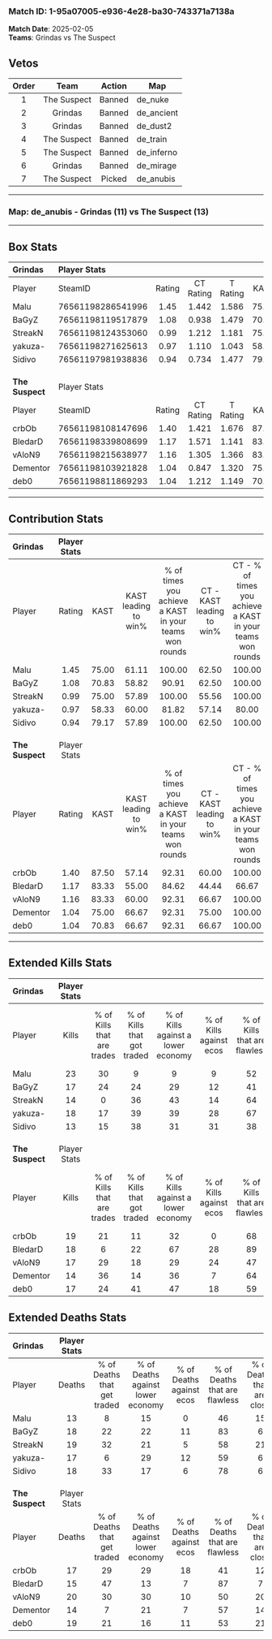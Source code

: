 ### Match ID: 1-95a07005-e936-4e28-ba30-743371a7138a  
**Match Date**: 2025-02-05  
**Teams**: Grindas vs The Suspect  

## Vetos  

| Order | Team | Action | Map |
| :---: | :--: | :----: | --- |
| 1 | The Suspect | Banned | de_nuke |
| 2 | Grindas | Banned | de_ancient |
| 3 | Grindas | Banned | de_dust2 |
| 4 | The Suspect | Banned | de_train |
| 5 | The Suspect | Banned | de_inferno |
| 6 | Grindas | Banned | de_mirage |
| 7 | The Suspect | Picked | de_anubis |

---  

### **Map**: de_anubis - Grindas (11) vs The Suspect (13)  
---  

## Box Stats  

| **Grindas**     | Player Stats      |        |           |          |       |       |       |         |        |      |     |
| :- | :- | :-: | :-: | :-: | :-: | :-: | :-: | :-: | :-: | :-: | :-: |
| Player          | SteamID           | Rating | CT Rating | T Rating | KAST  |  ADR  | Kills | Assists | Deaths | K/D  | HS% |
| Malu            | 76561198286541996 |  1.45  |   1.442   |  1.586   | 75.00 | 92.0  |  23   |    2    |   13   | 1.77 | 60  |
| BaGyZ           | 76561198119517879 |  1.08  |   0.938   |  1.479   | 70.83 | 78.2  |  17   |    9    |   18   | 0.94 | 41  |
| StreakN         | 76561198124353060 |  0.99  |   1.212   |  1.181   | 75.00 | 84.5  |  14   |    7    |   19   | 0.74 | 71  |
| yakuza-         | 76561198271625613 |  0.97  |   1.110   |  1.043   | 58.33 | 63.4  |  18   |    3    |   17   | 1.06 | 66  |
| Sidivo          | 76561197981938836 |  0.94  |   0.734   |  1.477   | 79.17 | 63.5  |  13   |    7    |   18   | 0.72 | 61  |
|                 |                   |        |           |          |       |       |       |         |        |      |     |
|                 |                   |        |           |          |       |       |       |         |        |      |     |
|                 |                   |        |           |          |       |       |       |         |        |      |     |
| **The Suspect** | Player Stats      |        |           |          |       |       |       |         |        |      |     |
| Player          | SteamID           | Rating | CT Rating | T Rating | KAST  |  ADR  | Kills | Assists | Deaths | K/D  | HS% |
| crbOb           | 76561198108147696 |  1.40  |   1.421   |  1.676   | 87.50 | 104.0 |  19   |   14    |   17   | 1.12 | 84  |
| BledarD         | 76561198339808699 |  1.17  |   1.571   |  1.141   | 83.33 | 56.3  |  18   |    1    |   15   | 1.20 | 38  |
| vAloN9          | 76561198215638977 |  1.16  |   1.305   |  1.366   | 83.33 | 92.2  |  17   |    7    |   20   | 0.85 | 29  |
| Dementor        | 76561198103921828 |  1.04  |   0.847   |  1.320   | 75.00 | 66.0  |  14   |    7    |   14   | 1.00 | 71  |
| deb0            | 76561198811869293 |  1.04  |   1.212   |  1.149   | 70.83 | 79.2  |  17   |    5    |   19   | 0.89 | 64  |
---  

## Contribution Stats  

| **Grindas**     | Player Stats |       |                      |                                                        |                           |                                                             |                          |                                                            |
| :- | :-: | :-: | :-: | :-: | :-: | :-: | :-: | :-: |
| Player          |    Rating    | KAST  | KAST leading to win% | % of times you achieve a KAST in your teams won rounds | CT - KAST leading to win% | CT - % of times you achieve a KAST in your teams won rounds | T - KAST leading to win% | T - % of times you achieve a KAST in your teams won rounds |
| Malu            |     1.45     | 75.00 |        61.11         |                         100.00                         |           62.50           |                           100.00                            |          60.00           |                           100.00                           |
| BaGyZ           |     1.08     | 70.83 |        58.82         |                         90.91                          |           62.50           |                           100.00                            |          55.56           |                           83.33                            |
| StreakN         |     0.99     | 75.00 |        57.89         |                         100.00                         |           55.56           |                           100.00                            |          60.00           |                           100.00                           |
| yakuza-         |     0.97     | 58.33 |        60.00         |                         81.82                          |           57.14           |                            80.00                            |          62.50           |                           83.33                            |
| Sidivo          |     0.94     | 79.17 |        57.89         |                         100.00                         |           62.50           |                           100.00                            |          54.55           |                           100.00                           |
|                 |              |       |                      |                                                        |                           |                                                             |                          |                                                            |
|                 |              |       |                      |                                                        |                           |                                                             |                          |                                                            |
|                 |              |       |                      |                                                        |                           |                                                             |                          |                                                            |
| **The Suspect** | Player Stats |       |                      |                                                        |                           |                                                             |                          |                                                            |
| Player          |    Rating    | KAST  | KAST leading to win% | % of times you achieve a KAST in your teams won rounds | CT - KAST leading to win% | CT - % of times you achieve a KAST in your teams won rounds | T - KAST leading to win% | T - % of times you achieve a KAST in your teams won rounds |
| crbOb           |     1.40     | 87.50 |        57.14         |                         92.31                          |           60.00           |                           100.00                            |          54.55           |                           85.71                            |
| BledarD         |     1.17     | 83.33 |        55.00         |                         84.62                          |           44.44           |                            66.67                            |          63.64           |                           100.00                           |
| vAloN9          |     1.16     | 83.33 |        60.00         |                         92.31                          |           66.67           |                           100.00                            |          54.55           |                           85.71                            |
| Dementor        |     1.04     | 75.00 |        66.67         |                         92.31                          |           75.00           |                           100.00                            |          60.00           |                           85.71                            |
| deb0            |     1.04     | 70.83 |        66.67         |                         92.31                          |           66.67           |                           100.00                            |          66.67           |                           85.71                            |
---  

## Extended Kills Stats  

| **Grindas**     | Player Stats |                            |                            |                                    |                         |                              |                                 |                                       |                    |           |
| :- | :-: | :-: | :-: | :-: | :-: | :-: | :-: | :-: | :-: | :-: |
| Player          |    Kills     | % of Kills that are trades | % of Kills that got traded | % of Kills against a lower economy | % of Kills against ecos | % of Kills that are flawless | % of Kills that are close duels | % of Kills that are assisted by flash | Pistol Round Kills | AWP Kills |
| Malu            |      23      |             30             |             9              |                 9                  |            9            |              52              |               22                |                   4                   |         6          |     0     |
| BaGyZ           |      17      |             24             |             24             |                 29                 |           12            |              41              |               12                |                   6                   |         0          |     5     |
| StreakN         |      14      |             0              |             36             |                 43                 |           14            |              64              |                7                |                   0                   |         2          |     0     |
| yakuza-         |      18      |             17             |             39             |                 39                 |           28            |              67              |               11                |                  11                   |         0          |     0     |
| Sidivo          |      13      |             15             |             38             |                 31                 |           31            |              38              |               15                |                   0                   |         1          |     0     |
|                 |              |                            |                            |                                    |                         |                              |                                 |                                       |                    |           |
|                 |              |                            |                            |                                    |                         |                              |                                 |                                       |                    |           |
|                 |              |                            |                            |                                    |                         |                              |                                 |                                       |                    |           |
| **The Suspect** | Player Stats |                            |                            |                                    |                         |                              |                                 |                                       |                    |           |
| Player          |    Kills     | % of Kills that are trades | % of Kills that got traded | % of Kills against a lower economy | % of Kills against ecos | % of Kills that are flawless | % of Kills that are close duels | % of Kills that are assisted by flash | Pistol Round Kills | AWP Kills |
| crbOb           |      19      |             21             |             11             |                 32                 |            0            |              68              |                5                |                   5                   |         3          |     0     |
| BledarD         |      18      |             6              |             22             |                 67                 |           28            |              89              |               11                |                   0                   |         2          |    11     |
| vAloN9          |      17      |             29             |             18             |                 29                 |           24            |              47              |               12                |                   0                   |         2          |     0     |
| Dementor        |      14      |             36             |             14             |                 36                 |            7            |              64              |               29                |                   0                   |         2          |     0     |
| deb0            |      17      |             24             |             41             |                 47                 |           18            |              59              |                6                |                   0                   |         0          |     0     |
## Extended Deaths Stats  

| **Grindas**     | Player Stats |                             |                                   |                          |                               |                            |                           |               |
| :- | :-: | :-: | :-: | :-: | :-: | :-: | :-: | :-: |
| Player          |    Deaths    | % of Deaths that get traded | % of Deaths against lower economy | % of Deaths against ecos | % of Deaths that are flawless | % of Deaths that are close | % of Deaths while blinded | Deaths to AWP |
| Malu            |      13      |              8              |                15                 |            0             |              46               |             15             |             0             |       0       |
| BaGyZ           |      18      |             22              |                22                 |            11            |              83               |             6              |             0             |       1       |
| StreakN         |      19      |             32              |                21                 |            5             |              58               |             21             |             0             |       3       |
| yakuza-         |      17      |              6              |                29                 |            12            |              59               |             6              |             6             |       3       |
| Sidivo          |      18      |             33              |                17                 |            6             |              78               |             6              |             0             |       4       |
|                 |              |                             |                                   |                          |                               |                            |                           |               |
|                 |              |                             |                                   |                          |                               |                            |                           |               |
|                 |              |                             |                                   |                          |                               |                            |                           |               |
| **The Suspect** | Player Stats |                             |                                   |                          |                               |                            |                           |               |
| Player          |    Deaths    | % of Deaths that get traded | % of Deaths against lower economy | % of Deaths against ecos | % of Deaths that are flawless | % of Deaths that are close | % of Deaths while blinded | Deaths to AWP |
| crbOb           |      17      |             29              |                29                 |            18            |              41               |             12             |             0             |       1       |
| BledarD         |      15      |             47              |                13                 |            7             |              87               |             7              |             0             |       1       |
| vAloN9          |      20      |             30              |                30                 |            10            |              50               |             20             |            10             |       1       |
| Dementor        |      14      |              7              |                21                 |            7             |              57               |             14             |             0             |       1       |
| deb0            |      19      |             21              |                16                 |            11            |              53               |             21             |            11             |       1       |
